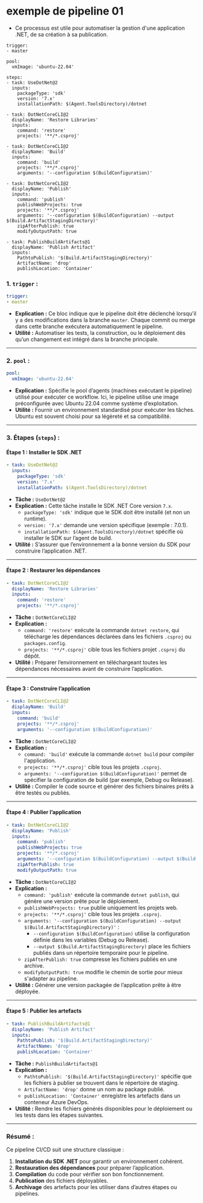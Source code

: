 
# exemple de pipeline 01

- Ce processus est utile pour automatiser la gestion d'une application .NET, de sa création à sa publication.

```
trigger:
- master

pool:
  vmImage: 'ubuntu-22.04'

steps:
- task: UseDotNet@2
  inputs:
    packageType: 'sdk'
    version: '7.x'
    installationPath: $(Agent.ToolsDirectory)/dotnet

- task: DotNetCoreCLI@2
  displayName: 'Restore Libraries'
  inputs:
    command: 'restore'
    projects: '**/*.csproj'

- task: DotNetCoreCLI@2
  displayName: 'Build'
  inputs:
    command: 'build'
    projects: '**/*.csproj'
    arguments: '--configuration $(BuildConfiguration)'

- task: DotNetCoreCLI@2
  displayName: 'Publish'
  inputs:
    command: 'publish'
    publishWebProjects: true
    projects: '**/*.csproj'
    arguments: '--configuration $(BuildConfiguration) --output $(Build.ArtifactStagingDirectory)'
    zipAfterPublish: true
    modifyOutputPath: true

- task: PublishBuildArtifacts@1
  displayName: 'Publish Artifact'
  inputs:
    PathtoPublish: '$(Build.ArtifactStagingDirectory)'
    ArtifactName: 'drop'
    publishLocation: 'Container'

```

### **1. `trigger` :**
```yaml
trigger:
- master
```
- **Explication :** Ce bloc indique que le pipeline doit être déclenché lorsqu'il y a des modifications dans la branche `master`. Chaque commit ou merge dans cette branche exécutera automatiquement le pipeline.
- **Utilité :** Automatiser les tests, la construction, ou le déploiement dès qu’un changement est intégré dans la branche principale.

---

### **2. `pool` :**
```yaml
pool:
  vmImage: 'ubuntu-22.04'
```
- **Explication :** Spécifie le pool d’agents (machines exécutant le pipeline) utilisé pour exécuter ce workflow. Ici, le pipeline utilise une image préconfigurée avec Ubuntu 22.04 comme système d’exploitation.
- **Utilité :** Fournir un environnement standardisé pour exécuter les tâches. Ubuntu est souvent choisi pour sa légèreté et sa compatibilité.

---

### **3. Étapes (`steps`) :**

#### **Étape 1 : Installer le SDK .NET**
```yaml
- task: UseDotNet@2
  inputs:
    packageType: 'sdk'
    version: '7.x'
    installationPath: $(Agent.ToolsDirectory)/dotnet
```
- **Tâche :** `UseDotNet@2`
- **Explication :** Cette tâche installe le SDK .NET Core version `7.x`. 
  - `packageType: 'sdk'` indique que le SDK doit être installé (et non un runtime).
  - `version: '7.x'` demande une version spécifique (exemple : 7.0.1).
  - `installationPath: $(Agent.ToolsDirectory)/dotnet` spécifie où installer le SDK sur l’agent de build.
- **Utilité :** S’assurer que l’environnement a la bonne version du SDK pour construire l’application .NET.

---

#### **Étape 2 : Restaurer les dépendances**
```yaml
- task: DotNetCoreCLI@2
  displayName: 'Restore Libraries'
  inputs:
    command: 'restore'
    projects: '**/*.csproj'
```
- **Tâche :** `DotNetCoreCLI@2`
- **Explication :**
  - `command: 'restore'` exécute la commande `dotnet restore`, qui télécharge les dépendances déclarées dans les fichiers `.csproj` ou `packages.config`.
  - `projects: '**/*.csproj'` cible tous les fichiers projet `.csproj` du dépôt.
- **Utilité :** Préparer l’environnement en téléchargeant toutes les dépendances nécessaires avant de construire l’application.

---

#### **Étape 3 : Construire l’application**
```yaml
- task: DotNetCoreCLI@2
  displayName: 'Build'
  inputs:
    command: 'build'
    projects: '**/*.csproj'
    arguments: '--configuration $(BuildConfiguration)'
```
- **Tâche :** `DotNetCoreCLI@2`
- **Explication :**
  - `command: 'build'` exécute la commande `dotnet build` pour compiler l'application.
  - `projects: '**/*.csproj'` cible tous les projets `.csproj`.
  - `arguments: '--configuration $(BuildConfiguration)'` permet de spécifier la configuration de build (par exemple, Debug ou Release).
- **Utilité :** Compiler le code source et générer des fichiers binaires prêts à être testés ou publiés.

---

#### **Étape 4 : Publier l’application**
```yaml
- task: DotNetCoreCLI@2
  displayName: 'Publish'
  inputs:
    command: 'publish'
    publishWebProjects: true
    projects: '**/*.csproj'
    arguments: '--configuration $(BuildConfiguration) --output $(Build.ArtifactStagingDirectory)'
    zipAfterPublish: true
    modifyOutputPath: true
```
- **Tâche :** `DotNetCoreCLI@2`
- **Explication :**
  - `command: 'publish'` exécute la commande `dotnet publish`, qui génère une version prête pour le déploiement.
  - `publishWebProjects: true` publie uniquement les projets web.
  - `projects: '**/*.csproj'` cible tous les projets `.csproj`.
  - `arguments: '--configuration $(BuildConfiguration) --output $(Build.ArtifactStagingDirectory)'` :
    - `--configuration $(BuildConfiguration)` utilise la configuration définie dans les variables (Debug ou Release).
    - `--output $(Build.ArtifactStagingDirectory)` place les fichiers publiés dans un répertoire temporaire pour le pipeline.
  - `zipAfterPublish: true` compresse les fichiers publiés en une archive.
  - `modifyOutputPath: true` modifie le chemin de sortie pour mieux s'adapter au pipeline.
- **Utilité :** Générer une version packagée de l’application prête à être déployée.

---

#### **Étape 5 : Publier les artefacts**
```yaml
- task: PublishBuildArtifacts@1
  displayName: 'Publish Artifact'
  inputs:
    PathtoPublish: '$(Build.ArtifactStagingDirectory)'
    ArtifactName: 'drop'
    publishLocation: 'Container'
```
- **Tâche :** `PublishBuildArtifacts@1`
- **Explication :**
  - `PathtoPublish: '$(Build.ArtifactStagingDirectory)'` spécifie que les fichiers à publier se trouvent dans le répertoire de staging.
  - `ArtifactName: 'drop'` donne un nom au package publié.
  - `publishLocation: 'Container'` enregistre les artefacts dans un conteneur Azure DevOps.
- **Utilité :** Rendre les fichiers générés disponibles pour le déploiement ou les tests dans les étapes suivantes.

---

### **Résumé :**
Ce pipeline CI/CD suit une structure classique :
1. **Installation du SDK .NET** pour garantir un environnement cohérent.
2. **Restauration des dépendances** pour préparer l’application.
3. **Compilation** du code pour vérifier son bon fonctionnement.
4. **Publication** des fichiers déployables.
5. **Archivage** des artefacts pour les utiliser dans d’autres étapes ou pipelines.

